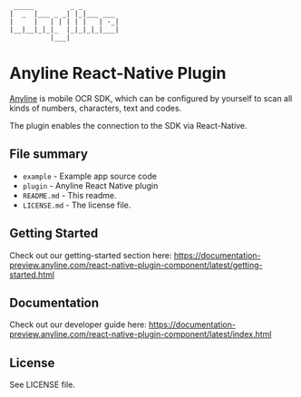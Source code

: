 	 _____         _ _         
	|  _  |___ _ _| |_|___ ___ 
	|     |   | | | | |   | -_|
	|__|__|_|_|_  |_|_|_|_|___|
	          |___|            
	          
# Anyline React-Native Plugin

[Anyline](https://anyline.com) is mobile OCR SDK, which can be configured by yourself to scan all kinds of numbers, characters, text and codes. 

The plugin enables the connection to the SDK via React-Native.

## File summary

* `example` - Example app source code
* `plugin` - Anyline React Native plugin
* `README.md` - This readme.
* `LICENSE.md` - The license file.

## Getting Started

Check out our getting-started section here: https://documentation-preview.anyline.com/react-native-plugin-component/latest/getting-started.html

## Documentation

Check out our developer guide here: https://documentation-preview.anyline.com/react-native-plugin-component/latest/index.html

## License

See LICENSE file.